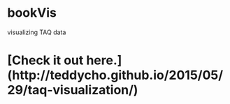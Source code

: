 # bookVis
visualizing TAQ data

<h1>[Check it out here.](http://teddycho.github.io/2015/05/29/taq-visualization/)<h1>
